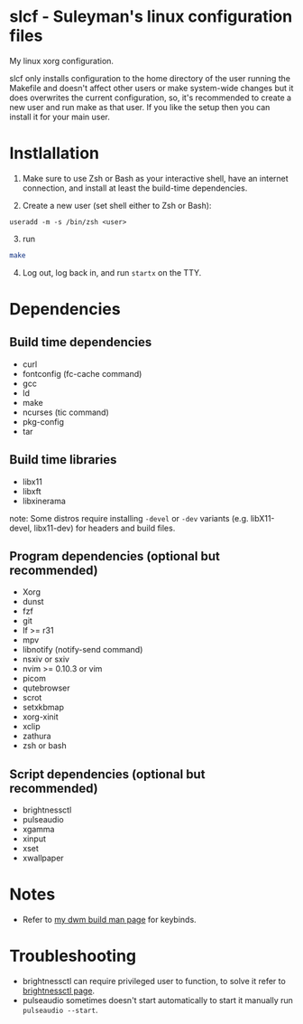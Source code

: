 # slcf - Suleyman's linux configuration files
My linux xorg configuration.

slcf only installs configuration to the home directory of the user running the Makefile 
and doesn't affect other users or make system-wide changes but it does overwrites the current configuration,
so, it's recommended to create a new user and run make as that user.
If you like the setup then you can install it for your main user.

# Instlallation 
1. Make sure to use Zsh or Bash as your interactive shell, have an internet connection, and install at least the build-time dependencies.

2. Create a new user (set shell either to Zsh or Bash):
```
useradd -m -s /bin/zsh <user> 
```

3. run 
``` bash
make
```
4. Log out, log back in, and run `startx` on the TTY.

# Dependencies 
## Build time dependencies
- curl
- fontconfig (fc-cache command)
- gcc 
- ld
- make
- ncurses (tic command)
- pkg-config
- tar

## Build time libraries
- libx11 
- libxft
- libxinerama

note: Some distros require installing `-devel` or `-dev` variants
(e.g. libX11-devel, libx11-dev) for headers and build files. 

## Program dependencies (optional but recommended)
- Xorg                               
- dunst                              
- fzf                                
- git                                
- lf >= r31                                 
- mpv                                
- libnotify (notify-send command)
- nsxiv or sxiv                         
- nvim >= 0.10.3 or vim                           
- picom                              
- qutebrowser
- scrot                              
- setxkbmap                          
- xorg-xinit
- xclip                              
- zathura                            
- zsh or bash

## Script dependencies (optional but recommended)
- brightnessctl                 
- pulseaudio                    
- xgamma                        
- xinput                        
- xset                          
- xwallpaper

# Notes
- Refer to [my dwm build man page](https://git.farajli.net/dwm.git/tree/dwm.1) for keybinds.

# Troubleshooting
- brightnessctl can require privileged user to function, to solve it refer to [brightnessctl page](https://github.com/Hummer12007/brightnessctl#Permissions).
- pulseaudio sometimes doesn't start automatically to start it manually run `pulseaudio --start`.
